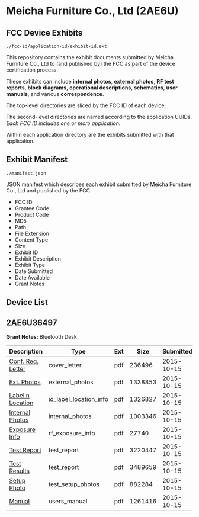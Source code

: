 # Meicha Furniture Co., Ltd (2AE6U)
## FCC Device Exhibits

```
./fcc-id/application-id/exhibit-id.ext
```

This repository contains the exhibit documents submitted by Meicha Furniture Co., Ltd to (and published by) the FCC as part of the device certification process.

These exhibits can include **internal photos**, **external photos**, **RF test reports**, **block diagrams**, **operational descriptions**, **schematics**, **user manuals**, and various **correspondence**.

The top-level directories are sliced by the FCC ID of each device.

The second-level directories are named according to the application UUIDs. *Each FCC ID includes one or more application.*

Within each application directory are the exhibits submitted with that application. 

## Exhibit Manifest

```
./manifest.json
```

JSON manifest which describes each exhibit submitted by Meicha Furniture Co., Ltd and published by the FCC.

- FCC ID
- Grantee Code
- Product Code
- MD5
- Path
- File Extension
- Content Type
- Size
- Exhibit ID
- Exhibit Description
- Exhibit Type
- Date Submitted
- Date Available
- Grant Notes

## Device List
## 2AE6U36497
**Grant Notes:** Bluetooth Desk

| Description | Type | Ext | Size | Submitted | Available |
| ----------- | ---- | --- | ---- | --------- | --------- |
| [Conf. Req. Letter](2AE6U36497/1fab5e41e6755764a59de3001d363f78/2783598.pdf) | cover_letter | pdf | 236496 | 2015-10-15 | 2015-10-19 |
| [Ext. Photos](2AE6U36497/1fab5e41e6755764a59de3001d363f78/2783599.pdf) | external_photos | pdf | 1338853 | 2015-10-15 | 2015-10-19 |
| [Label n Location](2AE6U36497/1fab5e41e6755764a59de3001d363f78/2783600.pdf) | id_label_location_info | pdf | 1326827 | 2015-10-15 | 2015-10-19 |
| [Internal Photos](2AE6U36497/1fab5e41e6755764a59de3001d363f78/2783601.pdf) | internal_photos | pdf | 1003346 | 2015-10-15 | 2015-10-19 |
| [Exposure Info](2AE6U36497/1fab5e41e6755764a59de3001d363f78/2783602.pdf) | rf_exposure_info | pdf | 27740 | 2015-10-15 | 2015-10-19 |
| [Test Report](2AE6U36497/1fab5e41e6755764a59de3001d363f78/2783603.pdf) | test_report | pdf | 3220447 | 2015-10-15 | 2015-10-19 |
| [Test Results](2AE6U36497/1fab5e41e6755764a59de3001d363f78/2783604.pdf) | test_report | pdf | 3489659 | 2015-10-15 | 2015-10-19 |
| [Setup Photo](2AE6U36497/1fab5e41e6755764a59de3001d363f78/2783605.pdf) | test_setup_photos | pdf | 882284 | 2015-10-15 | 2015-10-19 |
| [Manual](2AE6U36497/1fab5e41e6755764a59de3001d363f78/2783606.pdf) | users_manual | pdf | 1261416 | 2015-10-15 | 2015-10-19 |
